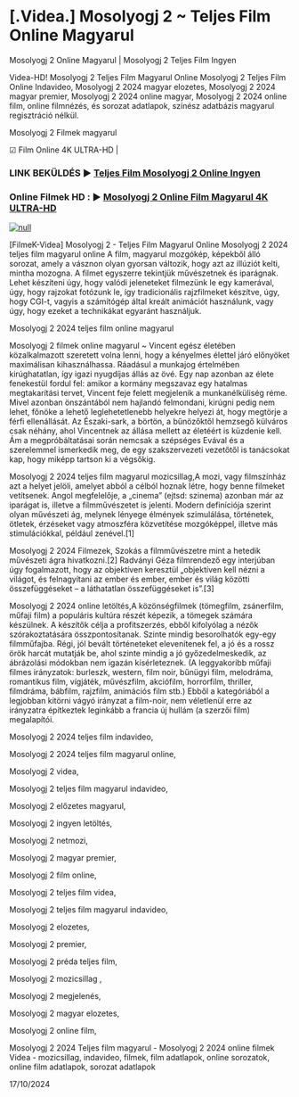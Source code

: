 # [.Videa.] Mosolyogj 2 ~ Teljes Film Online Magyarul

Mosolyogj 2 Online Magyarul | Mosolyogj 2 Teljes Film Ingyen

Videa-HD! Mosolyogj 2 Teljes Film Magyarul Online Mosolyogj 2 Teljes Film Online Indavideo, Mosolyogj 2 2024 magyar elozetes, Mosolyogj 2 2024 magyar premier, Mosolyogj 2 2024 online magyar, Mosolyogj 2 2024 online film, online filmnézés, és sorozat adatlapok, színész adatbázis magyarul regisztráció nélkül.

Mosolyogj 2 Filmek magyarul

☑ Film Online 4K ULTRA-HD |

### LINK BEKÜLDÉS ▶️ [Teljes Film Mosolyogj 2 Online Ingyen](https://t.co/jLBvHTm4nw)

### Online Filmek HD : ▶️ [Mosolyogj 2 Online Film Magyarul 4K ULTRA-HD](https://t.co/jLBvHTm4nw)

[![null](https://static.wixstatic.com/media/855a25_043b5abeb4ae4d35ac003198e7fe56ed~mv2.gif)](https://t.co/jLBvHTm4nw)

[FilmeK-Videa] Mosolyogj 2 - Teljes Film Magyarul Online Mosolyogj 2 2024 teljes film magyarul online A film, magyarul mozgókép, képekből álló sorozat, amely a vásznon olyan gyorsan változik, hogy azt az illúziót kelti, mintha mozogna. A filmet egyszerre tekintjük művészetnek és iparágnak. Lehet készíteni úgy, hogy valódi jeleneteket filmezünk le egy kamerával, úgy, hogy rajzokat fotózunk le, így tradicionális rajzfilmeket készítve, úgy, hogy CGI-t, vagyis a számítógép által kreált animációt használunk, vagy úgy, hogy ezeket a technikákat egyaránt használjuk.

Mosolyogj 2 2024 teljes film online magyarul

Mosolyogj 2 filmek online magyarul ~ Vincent egész életében közalkalmazott szeretett volna lenni, hogy a kényelmes élettel járó előnyöket maximálisan kihasználhassa. Ráadásul a munkajog értelmében kirúghatatlan, így igazi nyugdíjas állás az övé. Egy nap azonban az élete fenekestül fordul fel: amikor a kormány megszavaz egy hatalmas megtakarítási tervet, Vincent feje felett megjelenik a munkanélküliség réme. Mivel azonban önszántából nem hajlandó felmondani, kirúgni pedig nem lehet, főnöke a lehető leglehetetlenebb helyekre helyezi át, hogy megtörje a férfi ellenállását. Az Északi-sark, a börtön, a bűnözőktől hemzsegő külváros csak néhány, ahol Vincentnek az állása mellett az életéért is küzdenie kell. Ám a megpróbáltatásai során nemcsak a szépséges Evával és a szerelemmel ismerkedik meg, de egy szakszervezeti vezetőtől is tanácsokat kap, hogy miképp tartson ki a végsőkig.

Mosolyogj 2 2024 teljes film magyarul mozicsillag,A mozi, vagy filmszínház azt a helyet jelöli, amelyet abból a célból hoznak létre, hogy benne filmeket vetítsenek. Angol megfelelője, a „cinema” (ejtsd: szinema) azonban már az iparágat is, illetve a filmművészetet is jelenti. Modern definíciója szerint olyan művészeti ág, melynek lényege élmények szimulálása, történetek, ötletek, érzéseket vagy atmoszféra közvetítése mozgóképpel, illetve más stimulációkkal, például zenével.[1]

Mosolyogj 2 2024 Filmezek, Szokás a filmművészetre mint a hetedik művészeti ágra hivatkozni.[2] Radványi Géza filmrendező egy interjúban úgy fogalmazott, hogy az objektíven keresztül „objektíven kell nézni a világot, és felnagyítani az ember és ember, ember és világ közötti összefüggéseket – a láthatatlan összefüggéseket is”.[3]

Mosolyogj 2 2024 online letöltés,A közönségfilmek (tömegfilm, zsánerfilm, műfaji film) a populáris kultúra részét képezik, a tömegek számára készülnek. A készítők célja a profitszerzés, ebből kifolyólag a nézők szórakoztatására összpontosítanak. Szinte mindig besorolhatók egy-egy filmműfajba. Régi, jól bevált történeteket elevenítenek fel, a jó és a rossz örök harcát mutatják be, ahol szinte mindig a jó győzedelmeskedik, az ábrázolási módokban nem igazán kísérleteznek. (A leggyakoribb műfaji filmes irányzatok: burleszk, western, film noir, bűnügyi film, melodráma, romantikus film, vígjáték, művészfilm, akciófilm, horrorfilm, thriller, filmdráma, bábfilm, rajzfilm, animációs film stb.) Ebből a kategóriából a legjobban kitörni vágyó irányzat a film-noir, nem véletlenül erre az irányzatra építkeztek leginkább a francia új hullám (a szerzői film) megalapítói.

Mosolyogj 2 2024 teljes film indavideo,

Mosolyogj 2 2024 teljes film magyarul online,

Mosolyogj 2 videa,

Mosolyogj 2 teljes film magyarul indavideo,

Mosolyogj 2 előzetes magyarul,

Mosolyogj 2 ingyen letöltés,

Mosolyogj 2 netmozi,

Mosolyogj 2 magyar premier,

Mosolyogj 2 film online,

Mosolyogj 2 teljes film videa,

Mosolyogj 2 teljes film magyarul indavideo,

Mosolyogj 2 elozetes,

Mosolyogj 2 premier,

Mosolyogj 2 préda teljes film,

Mosolyogj 2 mozicsillag ,

Mosolyogj 2 megjelenés,

Mosolyogj 2 magyar elozetes,

Mosolyogj 2 online film,

Mosolyogj 2 2024 Teljes film magyarul - Mosolyogj 2 2024 online filmek Videa - mozicsillag, indavideo, filmek, film adatlapok, online sorozatok, online film adatlapok, sorozat adatlapok

17/10/2024

